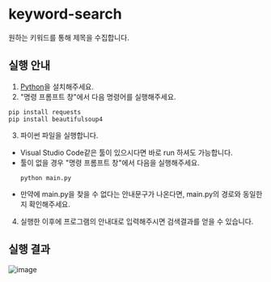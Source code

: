 # keyword-search
원하는 키워드를 통해 제목을 수집합니다.

## 실행 안내

1. [Python](https://www.python.org/)을 설치해주세요.
2. "명령 프롬프트 창"에서 다음 명령어를 실행해주세요.
```
pip install requests
pip install beautifulsoup4
```
3. 파이썬 파일을 실행합니다.
  - Visual Studio Code같은 툴이 있으시다면 바로 run 하셔도 가능합니다.
  - 툴이 없을 경우 "명령 프롬프트 창"에서 다음을 실행해주세요.
    ```
    python main.py
    ```
  - 만약에 main.py을 찾을 수 없다는 안내문구가 나온다면, main.py의 경로와 동일한지 확인해주세요.
4. 실행한 이후에 프로그램의 안내대로 입력해주시면 검색결과를 얻을 수 있습니다.

## 실행 결과
![image](https://github.com/shine-care-github/keyword-search/assets/45550607/8dfc3f14-57fb-422f-bb9c-b169b628eb30)

